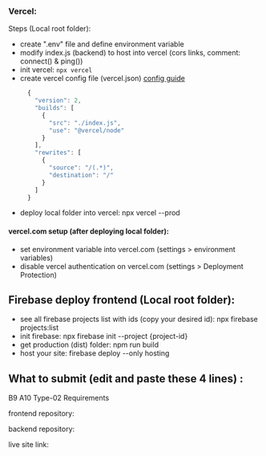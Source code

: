 ### Vercel:
Steps (Local root folder): 
  - create ".env" file and define environment variable 
  - modify index.js (backend) to host into vercel (cors links, comment: connect() & ping())
  - init vercel: `npx vercel`
  - create vercel config file (vercel.json) [config guide](https://vercel.com/guides/using-express-with-vercel) 
    ```js
      {
        "version": 2,
        "builds": [
          {
            "src": "./index.js",
            "use": "@vercel/node"
          }
        ],
        "rewrites": [
          {
            "source": "/(.*)",
            "destination": "/"
          }
        ]
      }
    ```
  - deploy local folder into vercel:  npx vercel --prod

#### vercel.com setup (after deploying local folder):
  - set environment variable into vercel.com (settings > environment variables)
  - disable vercel authentication on vercel.com (settings > Deployment Protection)

## Firebase deploy frontend (Local root folder): 
  - see all firebase projects list with ids (copy your desired id): npx firebase projects:list
  - init firebase: npx firebase init --project {project-id} 
  - get production (dist) folder: npm run build
  - host your site: firebase deploy --only hosting
  
## What to submit (edit and paste these 4 lines) :
B9 A10 Type-02 Requirements

frontend repository: 

backend repository: 

live site link: 